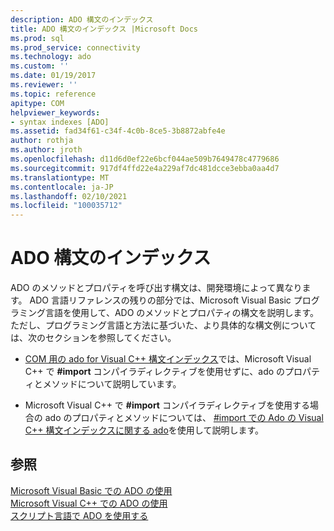 ```yaml
---
description: ADO 構文のインデックス
title: ADO 構文のインデックス |Microsoft Docs
ms.prod: sql
ms.prod_service: connectivity
ms.technology: ado
ms.custom: ''
ms.date: 01/19/2017
ms.reviewer: ''
ms.topic: reference
apitype: COM
helpviewer_keywords:
- syntax indexes [ADO]
ms.assetid: fad34f61-c34f-4c0b-8ce5-3b8872abfe4e
author: rothja
ms.author: jroth
ms.openlocfilehash: d11d6d0ef22e6bcf044ae509b7649478c4779686
ms.sourcegitcommit: 917df4ffd22e4a229af7dc481dcce3ebba0aa4d7
ms.translationtype: MT
ms.contentlocale: ja-JP
ms.lasthandoff: 02/10/2021
ms.locfileid: "100035712"
---
```

# <a name="ado-syntax-indexes"></a>ADO 構文のインデックス
ADO のメソッドとプロパティを呼び出す構文は、開発環境によって異なります。 ADO 言語リファレンスの残りの部分では、Microsoft Visual Basic プログラミング言語を使用して、ADO のメソッドとプロパティの構文を説明します。 ただし、プログラミング言語と方法に基づいた、より具体的な構文例については、次のセクションを参照してください。  
  
-   [COM 用の ado for Visual C++ 構文インデックス](./ado-for-visual-c-syntax-index-for-com.md)では、Microsoft Visual C++ で **#import** コンパイラディレクティブを使用せずに、ado のプロパティとメソッドについて説明しています。  
  
-   Microsoft Visual C++ で **#import** コンパイラディレクティブを使用する場合の ado のプロパティとメソッドについては、 [#import での Ado の Visual C++ 構文インデックスに関する ado](./ado-for-visual-c-syntax-index-with-sharpimport.md)を使用して説明します。  
  
## <a name="see-also"></a>参照  
 [Microsoft Visual Basic での ADO の使用](../../guide/appendixes/using-ado-with-microsoft-visual-basic.md)   
 [Microsoft Visual C++ での ADO の使用](../../guide/appendixes/using-ado-with-microsoft-visual-c.md)   
 [スクリプト言語で ADO を使用する](../../guide/appendixes/using-ado-with-scripting-languages.md)